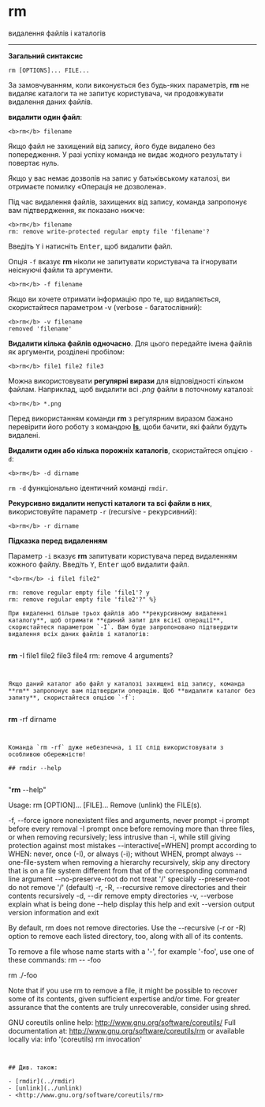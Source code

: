 # rm

видалення файлів і каталогів

---

**Загальний синтаксис**

    rm [OPTIONS]... FILE...

За замовчуванням, коли виконується без будь-яких параметрів, **rm** не видаляє каталоги та не запитує користувача, чи продовжувати видалення даних файлів.

**видалити один файл**:


```
<b>rm</b> filename
```


Якщо файл не захищений від запису, його буде видалено без попередження. У разі успіху команда не видає жодного результату і повертає нуль.

Якщо у вас немає дозволів на запис у батьківському каталозі, ви отримаєте помилку «Операція не дозволена».

Під час видалення файлів, захищених від запису, команда запропонує вам підтвердження, як показано нижче:


```
<b>rm</b> filename
rm: remove write-protected regular empty file 'filename'?
```


Введіть <kbd>Y</kbd> і натисніть <kbd>Enter</kbd>, щоб видалити файл.

Опція `-f` вказує **rm** ніколи не запитувати користувача та ігнорувати неіснуючі файли та аргументи.


```
<b>rm</b> -f filename
```


Якщо ви хочете отримати інформацію про те, що видаляється, скористайтеся параметром -v (verbose - багатослівний):


```
<b>rm</b> -v filename
removed 'filename'
```



**Видалити кілька файлів одночасно**. Для цього передайте імена файлів як аргументи, розділені пробілом:


```
<b>rm</b> file1 file2 file3
```


Можна використовувати **регулярні вирази** для відповідності кільком файлам. Наприклад, щоб видалити всі _.png_ файли в поточному каталозі:


```
<b>rm</b> *.png
```


Перед використанням команди **rm** з регулярним виразом бажано перевірити його роботу з командою **[ls](../ls)**, щоби бачити, які файли будуть видалені.

**Видалити один або кілька порожніх каталогів**, скористайтеся опцією `-d`:


```
<b>rm</b> -d dirname
```


`rm -d` функціонально ідентичний команді `rmdir`.

**Рекурсивно видалити непусті каталоги та всі файли в них**, використовуйте параметр `-r` (recursive - рекурсивний):


```
<b>rm</b> -r dirname
```


**Підказка перед видаленням**

Параметр `-i` вказує **rm** запитувати користувача перед видаленням кожного файлу. Введіть <kbd>Y</kbd>, <kbd>Enter</kbd> щоб видалити файл.


```
"<b>rm</b> -i file1 file2"

rm: remove regular empty file 'file1'? y 
rm: remove regular empty file 'file2'?" %}
 
При видаленні більше трьох файлів або **рекурсивному видаленні каталогу**, щоб отримати **єдиний запит для всієї операції**, скористайтеся параметром `-I`. Вам буде запропоновано підтвердити видалення всіх даних файлів і каталогів:


```
<b>rm</b> -I file1 file2 file3 file4
rm: remove 4 arguments?
```


Якщо даний каталог або файл у каталозі захищені від запису, команда **rm** запропонує вам підтвердити операцію. Щоб **видалити каталог без запиту**, скористайтеся опцією `-f`:


```
<b>rm</b> -rf dirname
```


Команда `rm -rf` дуже небезпечна, і її слід використовувати з особливою обережністю!

## rmdir --help


```
"<b>rm</b> --help"

Usage: rm [OPTION]... [FILE]...
Remove (unlink) the FILE(s).

  -f, --force           ignore nonexistent files and arguments, never prompt
  -i                    prompt before every removal
  -I                    prompt once before removing more than three files, or
                          when removing recursively; less intrusive than -i,
                          while still giving protection against most mistakes
      --interactive[=WHEN]  prompt according to WHEN: never, once (-I), or
                          always (-i); without WHEN, prompt always
      --one-file-system  when removing a hierarchy recursively, skip any
                          directory that is on a file system different from
                          that of the corresponding command line argument
      --no-preserve-root  do not treat '/' specially
      --preserve-root   do not remove '/' (default)
  -r, -R, --recursive   remove directories and their contents recursively
  -d, --dir             remove empty directories
  -v, --verbose         explain what is being done
      --help     display this help and exit
      --version  output version information and exit

By default, rm does not remove directories.  Use the --recursive (-r or -R)
option to remove each listed directory, too, along with all of its contents.

To remove a file whose name starts with a '-', for example '-foo',
use one of these commands:
  rm -- -foo

  rm ./-foo

Note that if you use rm to remove a file, it might be possible to recover
some of its contents, given sufficient expertise and/or time.  For greater
assurance that the contents are truly unrecoverable, consider using shred.

GNU coreutils online help: <http://www.gnu.org/software/coreutils/>
Full documentation at: <http://www.gnu.org/software/coreutils/rm>
or available locally via: info '(coreutils) rm invocation'
```


## Див. також:

- [rmdir](../rmdir)
- [unlink](../unlink)
- <http://www.gnu.org/software/coreutils/rm>

